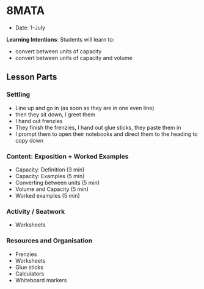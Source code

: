 # 8MATA
* Date: 1-July

**Learning Intentions**: Students will learn to:
* convert between units of capacity
* convert between units of capacity and volume

## Lesson Parts

### Settling
* Line up and go in (as soon as they are in one even line)
* then they sit down, I greet them
* I hand out frenzies
* They finish the frenzies, I hand out glue sticks, they paste them in
* I prompt them to open their notebooks and direct them to the heading to copy down

### Content: Exposition + Worked Examples
* Capacity: Definition (3 min)
* Capacity: Examples (5 min)
* Converting between units (5 min)
* Volume and Capacity (5 min)
* Worked examples (5 min)

### Activity / Seatwork
* Worksheets

### Resources and Organisation
* Frenzies
* Worksheets
* Glue sticks
* Calculators
* Whiteboard markers